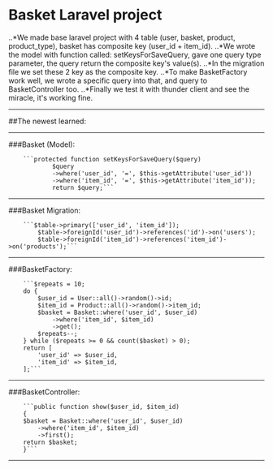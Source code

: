 # Basket Laravel project

..*We made base laravel project with 4 table (user, basket, product, product_type), basket has composite key (user_id + item_id).
..*We wrote the model with function called: setKeysForSaveQuery, gave one query type parameter, the query return the composite key's value(s).
..*In the migration file we set these 2 key as the composite key.
..*To make BasketFactory work well, we wrote a specific query into that, and query to BasketController too.
..*Finally we test it with thunder client and see the miracle, it's working fine.


___________________________________________________________________________
##The newest learned:
___________________________________________________________________________
###Basket (Model):

        ```protected function setKeysForSaveQuery($query)
                $query
                ->where('user_id', '=', $this->getAttribute('user_id'))
                ->where('item_id', '=', $this->getAttribute('item_id'));
                return $query;```
___________________________________________________________________________
###Basket Migration:

        ```$table->primary(['user_id', 'item_id']);
            $table->foreignId('user_id')->references('id')->on('users');
            $table->foreignId('item_id')->references('item_id')->on('products');```
___________________________________________________________________________
###BasketFactory:

        ```$repeats = 10;
        do {
            $user_id = User::all()->random()->id;
            $item_id = Product::all()->random()->item_id;
            $basket = Basket::where('user_id', $user_id)
                ->where('item_id', $item_id)
                ->get();
            $repeats--;
        } while ($repeats >= 0 && count($basket) > 0);
        return [
            'user_id' => $user_id,
            'item_id' => $item_id,
        ];```
___________________________________________________________________________
###BasketController:

        ```public function show($user_id, $item_id)
        {
        $basket = Basket::where('user_id', $user_id)
            ->where('item_id', $item_id)
            ->first();
        return $basket;
        }```
___________________________________________________________________________
